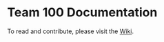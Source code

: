 # Team 100 Documentation

To read and contribute, please visit the [Wiki](https://github.com/Team100/docs/wiki).
